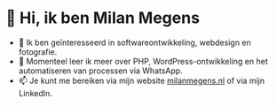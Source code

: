# 👋 Hi, ik ben Milan Megens

- 👀 Ik ben geïnteresseerd in softwareontwikkeling, webdesign en fotografie.
- 🌱 Momenteel leer ik meer over PHP, WordPress-ontwikkeling en het automatiseren van processen via WhatsApp.
- 📫 Je kunt me bereiken via mijn website [milanmegens.nl](https://milanmegens.nl) of via mijn LinkedIn.
